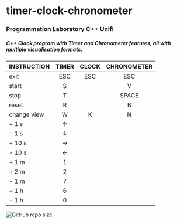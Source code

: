 # timer-clock-chronometer
### Programmation Laboratory  C++ Unifi

##### C++ Clock program with Timer and Chronometer features, all with multiple visualisation formats.


| INSTRUCTION | TIMER | CLOCK | CHRONOMETER |
|-------------|:-----:|:-----:|:-----------:|
| exit        |  ESC  |  ESC  |     ESC     |
| start       |   S   |       |      V      |
| stop        |   T   |       |    SPACE    |
| reset       |   R   |       |      B      |
| change view |   W   |   K   |      N      |
| +  1 s      |   ↑   |       |             |
| -  1 s      |   ↓   |       |             |
| + 10 s      |   →   |       |             |
| - 10 s      |   ←   |       |             |
| +  1 m      |   1   |       |             |
| +  2 m      |   2   |       |             |
| -  1 m      |   7   |       |             |
| +  1 h      |   6   |       |             |
| -  1 h      |   0   |       |             |


![GitHub repo size](https://img.shields.io/github/repo-size/federicomarra/timer-clock-chronometer?color=55&label=repo%20size&logo=55&logoColor=55%20B)